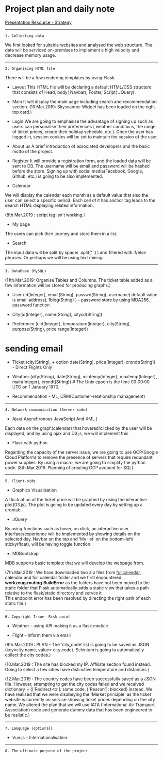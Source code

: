 # Project plan and daily note

[Presentation Resource - Strategy](https://docs.google.com/presentation/d/1AvII3M6TztcOlt1fVw902jkoczVbgYWZzz-IWcQg1-Y/edit?usp=sharing)

---
```1. Collecting data```

We first looked for suitable websites and analysed the web structure. 
The data will be serviced on-premises to implement a high velocity and decrease memory usage.

----

```2. Organising HTML file```

There will be a few rendering templates by using Flask. 

* Layout
This HTML file will be declaring a default HTML/CSS structure that consists of Head, body( Navbar), Footer, Script( JQuery).

* Main 
It will display the main page including search and recommendation section. 
(10.Mar.2019: Skyscanner Widget has been loaded on the right-top card.)

* Login
We are going to emphasise the advantage of signing up such as users can personalise their preferences ( weather conditions, the range of ticket prices, create their holiday schedule, etc.). Once the user has logged in, session cookies will be set to maintain the session of the user.

* About us
A brief introduction of associated developers and the basic motto of the project.

* Register 
It will provide a registration form, and the loaded data will be sent to DB. The username will be email and password will be hashed before the store. Signing up with social media(Facebook, Google, Github, etc.) is going to be also implemented.

* Calendar

We will display the calendar each month as a default value that also the user can select a specific period.
Each cell of it has anchor tag leads to the search HTML displaying related information.

(8th.Mar.2019 : script tag isn't working.)

* My page

The users can pick their journey and store them in a list. 

* Search

The input data will be split by space( .split(' ') ) and filtered with if/else phrases. Or perhaps we will be using text mining.

----

```3. DataBase (MySQL)```

(11th.Mar.2019: Organise Tables and Columns. The ticket table added as a few information will be stored for producing graphs.)

* User (id(Integer),
        email(String),
        passwd(String), 
        username( default value is email address),
        fblog(String)
        ) - password store by using MDA256, password function

* City(id(Integer),
       name(String),
       citycd(String))

* Preference (uid(Integer),
              temperature(Integer), 
              city(String), 
              purpose(String),
              price range(Integer))
 # sending email

* Ticket (city(String), + option
          date(String),
          price(Integer),
          crondt(String)) - Direct Flights Only
          
* Weather (city(String),
           date(String),
           mintemp(Integer),
           maxtemp(Integer),
           main(Integer),
           crondt(String)) # The Unix epoch is the time 00:00:00 UTC on 1 January 1970.
      

* Recommendation - ML, CRM(Customer-relationship management)

----

```4. Network communication (Server side) ```

* Ajax( Asynchronous JavaScript And XML )

Each data on the graph(calendar) that hovered/clicked by the user will be displayed, and by using ajax and D3.js, we will implement this. 


* Flask with python

Regarding the capacity of the server issue, we are going to use GCP(Google Cloud Platform) to remove the presence of servers that require redundant power supplies. By using a macro, we are going to simplify the python code.
(8th.Mar.2019: Planning of creating GCP account for SQL)

----

```5. Client-side```

* Graphics Visualisation

A fluctuation of the ticket price will be graphed by using the interactive plot(D3.js). The plot is going to be updated every day by setting up a crontab.

* JQuery

By using functions such as hover, on click, an interactive user interface/experience will be implemented by showing details on the selected day. Navbar on the top and 'My list' on the bottom-left/ sticky(float), will be having toggle function. 

* MDBootstrap

MDB supports basic template that we will develop the webpage from.  

(7th.Mar.2019 : We have downloaded two zip files from [fullcalendar](https://fullcalendar.io/), calendar and full calendar folder and we first encountered **werkzeug.routing.BuildError** as the folders have not been moved to the static folder that Flask automatically adds a static view that takes a path relative to the flask/static directory and serves it.  
This endpoint error has been resolved by directing the right path of each static file.)

---
```6. Copyright Issue- Risk point```

* Weather - using API
 making it as a flask module 

* Flight -  inform them via email 

(8th.Mar.2019 : PLAN - The 'city_code' list is going to be saved as JSON (key=city name, value= city code). Selenium is going to automatically collect the city codes.)

(10.Mar.2019 : The site has blocked my IP. Affiliate section found instead. Going to select a few cities have distinctive temperature and distances.)

(12.Mar.2019 : The country codes have been successfully saved as a JSON file.  However, attempting to get the city codes failed and we received dictionary = {['Redirect-to']: some code,  ['Reason']: blocked} instead. We have realised that we were disobeying the 'Market principle' as the ticket website is currently on service showing ticket prices depending on the city name. We altered the plan that we will use IATA (International Air Transport Association) code and generate dummy data that has been engineered to be realistic.)

----

```7. Language (optional)```

* Vue.js - Internationalisation 
----

```8. The ultimate purpose of the project```

